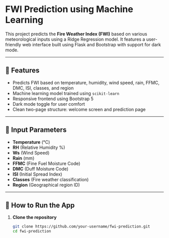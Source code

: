 # FWI Prediction using Machine Learning

This project predicts the **Fire Weather Index (FWI)** based on various meteorological inputs using a Ridge Regression model. It features a user-friendly web interface built using Flask and Bootstrap with support for dark mode.

---

## 🔧 Features

- Predicts FWI based on temperature, humidity, wind speed, rain, FFMC, DMC, ISI, classes, and region
- Machine learning model trained using `scikit-learn`
- Responsive frontend using Bootstrap 5
- Dark mode toggle for user comfort
- Clean two-page structure: welcome screen and prediction page

---

## 🧪 Input Parameters

- **Temperature** (°C)
- **RH** (Relative Humidity %)
- **Ws** (Wind Speed)
- **Rain** (mm)
- **FFMC** (Fine Fuel Moisture Code)
- **DMC** (Duff Moisture Code)
- **ISI** (Initial Spread Index)
- **Classes** (Fire weather classification)
- **Region** (Geographical region ID)

---

## 🚀 How to Run the App

1. **Clone the repository**
   ```bash
   git clone https://github.com/your-username/fwi-prediction.git
   cd fwi-prediction
